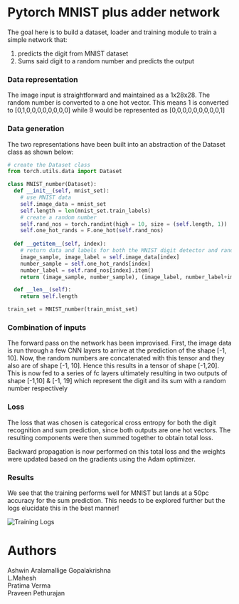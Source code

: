 # Pytorch MNIST plus adder network

The goal here is to build a dataset, loader and training module to train a simple network that:
1. predicts the digit from MNIST dataset
2. Sums said digit to a random number and predicts the output

### Data representation

The image input is straightforward and maintained as a 1x28x28. The random number is converted to a one hot vector.
This means 1 is converted to [0,1,0,0,0,0,0,0,0,0] while 9 would be represented as [0,0,0,0,0,0,0,0,0,1]

### Data generation

The two representations have been built into an abstraction of the Dataset class as shown below:

```python
# create the Dataset class
from torch.utils.data import Dataset

class MNIST_number(Dataset):
  def __init__(self, mnist_set):
    # use MNIST data
    self.image_data = mnist_set
    self.length = len(mnist_set.train_labels)
    # create a random number
    self.rand_nos = torch.randint(high = 10, size = (self.length, 1))
    self.one_hot_rands = F.one_hot(self.rand_nos)
  
  def __getitem__(self, index):
    # return data and labels for both the MNIST digit detector and random number generator
    image_sample, image_label = self.image_data[index]
    number_sample = self.one_hot_rands[index]
    number_label = self.rand_nos[index].item()
    return (image_sample, number_sample), (image_label, number_label+image_label)

  def __len__(self):
    return self.length

train_set = MNIST_number(train_mnist_set)
```

### Combination of inputs

The forward pass on the network has been improvised. First, the image data is run through a few CNN layers to arrive at the prediction of the shape [-1, 10]. Now, the random numbers are concatenated with this tensor and they also are of shape [-1, 10]. Hence this results in a tensor of shape [-1,20]. This is now fed to a series of fc layers ultimately resulting in two outputs of shape [-1,10] & [-1, 19] which represent the digit and its sum with a random number respectively

### Loss

The loss that was chosen is categorical cross entropy for both the digit recognition and sum prediction, since both outputs are one hot vectors. The resulting components were then summed together to obtain total loss.

Backward propagation is now performed on this total loss and the weights were updated based on the gradients using the Adam optimizer.

### Results

We see that the training performs well for MNIST but lands at a 50pc accuracy for the sum prediction. This needs to be explored further but the logs elucidate this in the best manner!

![Training Logs](/training_logs.JPG)

Authors
=====
Ashwin Aralamallige Gopalakrishna </br>
L.Mahesh </br>
Pratima Verma </br>
Praveen Pethurajan </br>